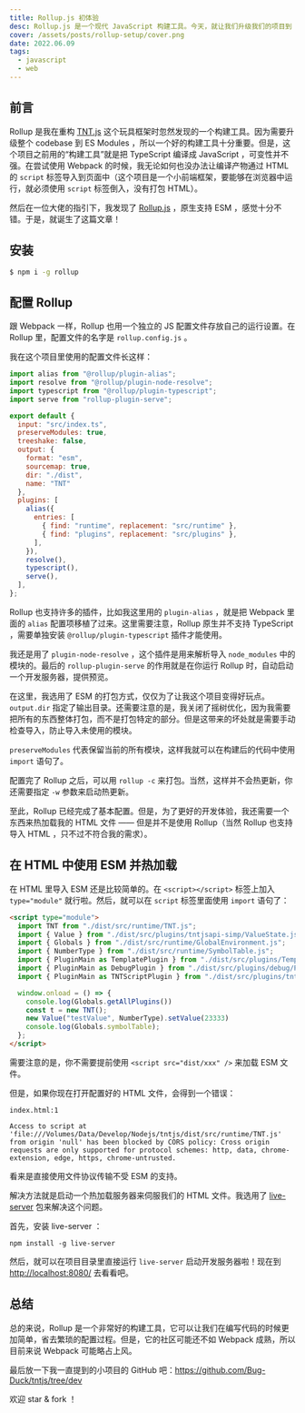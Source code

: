 ```yaml
---
title: Rollup.js 初体验
desc: Rollup.js 是一个现代 JavaScript 构建工具。今天，就让我们升级我们的项目到 Rollup ，来看看到底怎么样吧！
cover: /assets/posts/rollup-setup/cover.png
date: 2022.06.09
tags:
  - javascript
  - web
---
```


## 前言

Rollup 是我在重构 [TNT.js](https://github.com/Bug-Duck/tntjs/tree/dev) 这个玩具框架时忽然发现的一个构建工具。因为需要升级整个 codebase 到 ES Modules ，所以一个好的构建工具十分重要。但是，这个项目之前用的“构建工具”就是把 TypeScript 编译成 JavaScript ，可变性并不强。在尝试使用 Webpack 的时候，我无论如何也没办法让编译产物通过 HTML 的 `script` 标签导入到页面中（这个项目是一个小前端框架，要能够在浏览器中运行，就必须使用 `script` 标签倒入，没有打包 HTML）。

然后在一位大佬的指引下，我发现了 [Rollup.js](https://github.com/rollup/rollup) ，原生支持 ESM ，感觉十分不错。于是，就诞生了这篇文章！

## 安装

```bash
$ npm i -g rollup
```

## 配置 Rollup

跟 Webpack 一样，Rollup 也用一个独立的 JS 配置文件存放自己的运行设置。在 Rollup 里，配置文件的名字是 `rollup.config.js` 。

我在这个项目里使用的配置文件长这样：

```js
import alias from "@rollup/plugin-alias";
import resolve from "@rollup/plugin-node-resolve";
import typescript from "@rollup/plugin-typescript";
import serve from "rollup-plugin-serve";

export default {
  input: "src/index.ts",
  preserveModules: true,
  treeshake: false,
  output: {
    format: "esm",
    sourcemap: true,
    dir: "./dist",
    name: "TNT"
  },
  plugins: [
    alias({
      entries: [
        { find: "runtime", replacement: "src/runtime" },
        { find: "plugins", replacement: "src/plugins" },
      ],
    }),
    resolve(),
    typescript(),
    serve(),
  ],
};
```

Rollup 也支持许多的插件，比如我这里用的 `plugin-alias` ，就是把 Webpack 里面的 `alias` 配置项移植了过来。这里需要注意，Rollup 原生并不支持 TypeScript ，需要单独安装 `@rollup/plugin-typescript` 插件才能使用。

我还是用了 `plugin-node-resolve` ，这个插件是用来解析导入 `node_modules` 中的模块的。最后的 `rollup-plugin-serve` 的作用就是在你运行 Rollup 时，自动启动一个开发服务器，提供预览。

在这里，我选用了 ESM 的打包方式，仅仅为了让我这个项目变得好玩点。`output.dir` 指定了输出目录。还需要注意的是，我关闭了摇树优化，因为我需要把所有的东西整体打包，而不是打包特定的部分。但是这带来的坏处就是需要手动检查导入，防止导入未使用的模块。

`preserveModules` 代表保留当前的所有模块，这样我就可以在构建后的代码中使用 `import` 语句了。

配置完了 Rollup 之后，可以用 `rollup -c` 来打包。当然，这样并不会热更新，你还需要指定 `-w` 参数来启动热更新。

至此，Rollup 已经完成了基本配置。但是，为了更好的开发体验，我还需要一个东西来热加载我的 HTML 文件 —— 但是并不是使用 Rollup（当然 Rollup 也支持导入 HTML ，只不过不符合我的需求）。

## 在 HTML 中使用 ESM 并热加载

在 HTML 里导入 ESM 还是比较简单的。在 `<script></script>` 标签上加入 `type="module"` 就行啦。然后，就可以在 `script` 标签里面使用 `import` 语句了：

```html
<script type="module">
  import TNT from "./dist/src/runtime/TNT.js";
  import { Value } from "./dist/src/plugins/tntjsapi-simp/ValueState.js";
  import { Globals } from "./dist/src/runtime/GlobalEnvironment.js";
  import { NumberType } from "./dist/src/runtime/SymbolTable.js";
  import { PluginMain as TemplatePlugin } from "./dist/src/plugins/TemplateLanguage/PluginMain.js";
  import { PluginMain as DebugPlugin } from "./dist/src/plugins/debug/PluginMain.js";
  import { PluginMain as TNTScriptPlugin } from "./dist/src/plugins/tntscript/PluginMain.js";

  window.onload = () => {
    console.log(Globals.getAllPlugins())
    const t = new TNT();
    new Value("testValue", NumberType).setValue(23333)
    console.log(Globals.symbolTable);
  };
</script>
```

需要注意的是，你不需要提前使用 `<script src="dist/xxx" />` 来加载 ESM 文件。

但是，如果你现在打开配置好的 HTML 文件，会得到一个错误：

```
index.html:1 
        
Access to script at 'file:///Volumes/Data/Develop/Nodejs/tntjs/dist/src/runtime/TNT.js' from origin 'null' has been blocked by CORS policy: Cross origin requests are only supported for protocol schemes: http, data, chrome-extension, edge, https, chrome-untrusted.
```

看来是直接使用文件协议传输不受 ESM 的支持。

解决方法就是启动一个热加载服务器来伺服我们的 HTML 文件。我选用了 [live-server](https://github.com/tapio/live-server) 包来解决这个问题。

首先，安装 live-server ：

```
npm install -g live-server
```

然后，就可以在项目目录里直接运行 `live-server` 启动开发服务器啦！现在到 <http://localhost:8080/> 去看看吧。

## 总结

总的来说，Rollup 是一个非常好的构建工具，它可以让我们在编写代码的时候更加简单，省去繁琐的配置过程。但是，它的社区可能还不如 Webpack 成熟，所以目前来说 Webpack 可能略占上风。

最后放一下我一直提到的小项目的 GitHub 吧：<https://github.com/Bug-Duck/tntjs/tree/dev>

欢迎 star & fork ！
